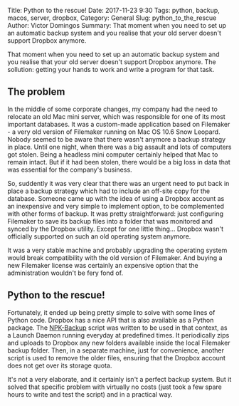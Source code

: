 Title: Python to the rescue!
Date: 2017-11-23 9:30
Tags: python, backup, macos, server, dropbox, 
Category: General
Slug: python_to_the_rescue
Author: Victor Domingos
Summary: That moment when you need to set up an automatic backup system and you realise that your old server doesn't support Dropbox anymore.

That moment when you need to set up an automatic backup system and you realise that your old server doesn't support Dropbox anymore. The sollution: getting your hands to work and write a program for that task.

## The problem
In the middle of some corporate changes, my company had the need to relocate an old Mac mini server, which was responsible for one of its most important databases. It was a custom-made application based on Filemaker - a very old version of Filemaker running on Mac OS 10.6 Snow Leopard. Nobody seemed to be aware that there wasn't anymore a backup strategy in place. Until one night, when there was a big assault and lots of computers got stolen. Being a headless mini computer certainly helped that Mac to remain intact. But if it had been stolen, there would be a big loss in data that was essential for the company's business. 

So, suddently it was very clear that there was an urgent need to put back in place a backup strategy which had to include an off-site copy for the database. Someone came up with the idea of using a Dropbox account as an inexpensive and very simple to implement option, to be complemented with other forms of backup. It was pretty straightforward: just configuring Filemaker to save its backup files into a folder that was monitored and synced by the Dropbox utility. Except for one little thing... Dropbox wasn't officially supported on such an old operating system anymore. 

It was a very stable machine and probably upgrading the operating system would break compatibility with the old version of Filemaker. And buying a new Filemaker license was certainly an expensive option that the administration wouldn't be fery fond of. 

## Python to the rescue!

Fortunately, it ended up being pretty simple to solve with some lines of Python code. Dropbox has a nice API that is also available as a Python package. The [NPK-Backup](http://bit.ly/NPK-Backup) script was written to be used in that context, as a Launch Daemon running everyday at predefined times. It periodically zips and uploads to Dropbox any new folders available inside the local Filemaker backup folder. Then, in a separate machine, just for convenience, another script is used to remove the older files, ensuring that the Dropbox account does not get over its storage quota.

It's not a very elaborate, and it certainly isn't a perfect backup system. But it solved that specific problem with virtually no costs (just took a few spare hours to write and test the script) and in a practical way. 
